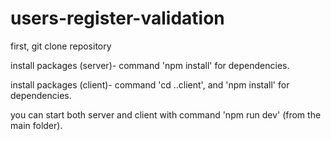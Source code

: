 # users-register-validation

first, git clone repository

install packages (server)- command 'npm install' for dependencies.

install packages (client)- command 'cd ..client', and 'npm install' for dependencies.

you can start both server and client with command 'npm run dev' (from the main folder).
